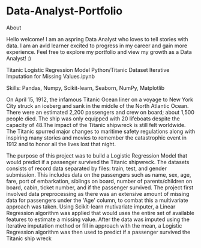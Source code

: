 # Data-Analyst-Portfolio

About

Hello welcome! I am an aspring Data Analyst who loves to tell stories with data. I am an avid learner excited to progress in my career and gain more experience. Feel free to explore my portfolio and view my growth as a Data Analyst! :) 

Titanic Logistic Regression Model 
Python/Titanic Dataset Iterative Imputation for Missing Values.ipynb 

Skills: Pandas, Numpy, Scikit-learn, Seaborn, NumPy, Matplotlib


On April 15, 1912, the infamous Titanic Ocean liner on a voyage to New York City struck an
iceberg and sank in the middle of the North Atlantic Ocean. There were an estimated 2,200 passengers and crew on board; about 1,500 people died. The ship was only equipped with 20 lifeboats despite the capacity of 48.The impact of the Titanic shipwreck is still felt worldwide. The Titanic spurred major changes to maritime safety regulations along with inspiring many stories and movies to remember the catastrophic event in 1912 and to honor all the lives lost that night.

The purpose of this project was to build a Logistic Regression Model that would predict if a passenger survived the Titanic shipwreck. The datasets consists of record data separated by files: train, test, and gender submission. This includes data on the passengers such as name, sex, age, fare, port of embarkation, siblings on board, number of parents/children on board, cabin, ticket number, and if the passenger survived. The project first involved data preprocessing as there was an extensive amount of missing data for passengers under the 'Age' column, to combat this a multivariate approach was taken. Using Scikit-learn mutivariate imputer, a Linear Regression algorithm was applied that would uses the entire set of available features to estimate a missing value. After the data was imputed using the iterative imputation method or fill in approach with the mean, a Logistic Regression algorithm was then used to predict if a passenger survived the Titanic ship wreck





